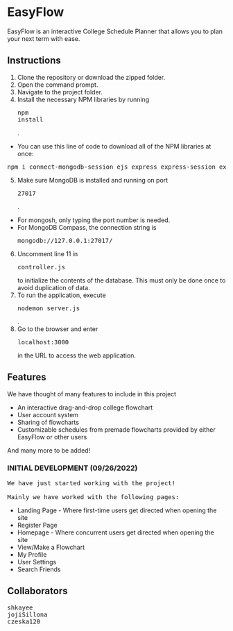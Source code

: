 # EasyFlow

EasyFlow is an interactive College Schedule Planner that allows you to plan your next term with ease.

## Instructions

1. Clone the repository or download the zipped folder.
2. Open the command prompt.
3. Navigate to the project folder.
4. Install the necessary NPM libraries by running <pre>npm install</pre>.
* You can use this line of code to download all of the NPM libraries at once:
<pre>
npm i connect-mongodb-session ejs express express-session express-validator mongoose nodemon multer jquery-ui-dist
</pre>
5. Make sure MongoDB is installed and running on port <pre>27017</pre>.
* For mongosh, only typing the port number is needed.
* For MongoDB Compass, the connection string is <pre>mongodb://127.0.0.1:27017/</pre>
6. Uncomment line 11 in <pre>controller.js</pre> to initialize the contents of the database. This must only be done once to avoid duplication of data.
7. To run the application, execute <pre>nodemon server.js</pre>.
8. Go to the browser and enter <pre>localhost:3000</pre> in the URL to access the web application.

## Features

We have thought of many features to include in this project
* An interactive drag-and-drop college flowchart
* User account system
* Sharing of flowcharts
* Customizable schedules from premade flowcharts provided by either EasyFlow or other users

And many more to be added!

### INITIAL DEVELOPMENT (09/26/2022)

<pre>
We have just started working with the project!

Mainly we have worked with the following pages:
</pre>
* Landing Page - Where first-time users get directed when opening the site
* Register Page
* Homepage - Where concurrent users get directed when opening the site
* View/Make a Flowchart
* My Profile
* User Settings
* Search Friends


## Collaborators

<pre>
shkayee
jojiSillona
czeska120
</pre>
